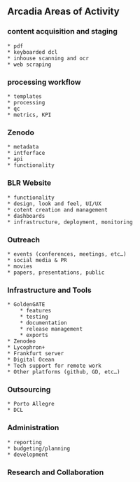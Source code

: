 ## Arcadia Areas of Activity

### content acquisition and staging
    * pdf
    * keyboarded dcl
    * inhouse scanning and ocr
    * web scraping

### processing workflow
    * templates
    * processing
    * qc
    * metrics, KPI
### Zenodo
    * metadata
    * intferface
    * api
    * functionality
### BLR Website
    * functionality
    * design, look and feel, UI/UX
    * cotent creation and management
    * dashboards
    * infrastructure, deployment, monitoring
### Outreach
    * events (conferences, meetings, etc…)
    * social media & PR
    * movies
    * papers, presentations, public
### Infrastructure and Tools
    * GoldenGATE
        * features
        * testing
        * documentation
        * release management
        * exports
    * Zenodeo
    * Lycophron+
    * Frankfurt server
    * Digital Ocean
    * Tech support for remote work
    * Other platforms (github, GD, etc…)
### Outsourcing
    * Porto Allegre
    * DCL
### Administration
    * reporting
    * budgeting/planning
    * development
### Research and Collaboration
